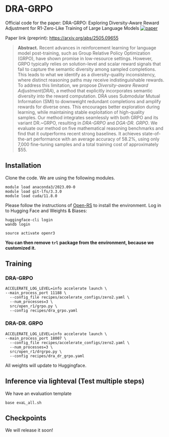 # DRA-GRPO 
Official code for the paper: DRA-GRPO: Exploring Diversity-Aware Reward Adjustment for R1-Zero-Like Training of Large Language Models [![paper](https://img.shields.io/badge/arXiv-Paper-brightgreen)](https://arxiv.org/abs/2505.09655)

Paper link (preprint): https://arxiv.org/abs/2505.09655



> **Abstract.** Recent advances in reinforcement learning for language model post-training, such as Group Relative Policy Optimization (GRPO), have shown promise in low-resource settings. However, GRPO typically relies on solution-level and scalar reward signals that fail to capture the semantic diversity among sampled completions. This leads to what we identify as a diversity-quality inconsistency, where distinct reasoning paths may receive indistinguishable rewards. To address this limitation, we propose $\textit{Diversity-aware Reward Adjustment} (DRA)$, a method that explicitly incorporates semantic diversity into the reward computation. DRA uses Submodular Mutual Information (SMI) to downweight redundant completions and amplify rewards for diverse ones. This encourages better exploration during learning, while maintaining stable exploitation of high-quality samples. Our method integrates seamlessly with both GRPO and its variant DR.~GRPO, resulting in $\textit{DRA-GRPO}$ and $\textit{DGA-DR.~GRPO}$. We evaluate our method on five mathematical reasoning benchmarks and find that it outperforms recent strong baselines. It achieves state-of-the-art performance with an average accuracy of 58.2\%, using only 7,000 fine-tuning samples and a total training cost of approximately $55.

## Installation

Clone the code. We are using the following modules.

```
module load anaconda3/2023.09-0 
module load git-lfs/3.3.0 
module load cuda/11.8.0 

```

Please follow the instructions of [Open-RS](https://github.com/knoveleng/open-rs) to install the environment.
Log in to Hugging Face and Weights & Biases:
```
huggingface-cli login
wandb login
```

```
source activate openr3
```

**You can then remove ```trl``` package from the environment, because we customized it.**



## Training

### DRA-GRPO
```
ACCELERATE_LOG_LEVEL=info accelerate launch \
--main_process_port 11188 \
  --config_file recipes/accelerate_configs/zero2.yaml \
  --num_processes=3 \
  src/open_r1/grpo.py \
  --config recipes/dra_grpo.yaml 
```


### DRA-DR. GRPO
```
ACCELERATE_LOG_LEVEL=info accelerate launch \
--main_process_port 18007 \
  --config_file recipes/accelerate_configs/zero2.yaml \
  --num_processes=3 \
  src/open_r1/drgrpo.py \
  --config recipes/dra_dr_grpo.yaml
```

All weights will update to Huggingface.

## Inference via lighteval (Test multiple steps)
We have an evaluation template 

```
base evaL_all.sh
```

## Checkpoints

We will release it soon!



